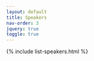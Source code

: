 ```yaml
---
layout: default
title: Speakers
nav-order: 3
jquery: true
toggle: true
---
```


{% include list-speakers.html %}
